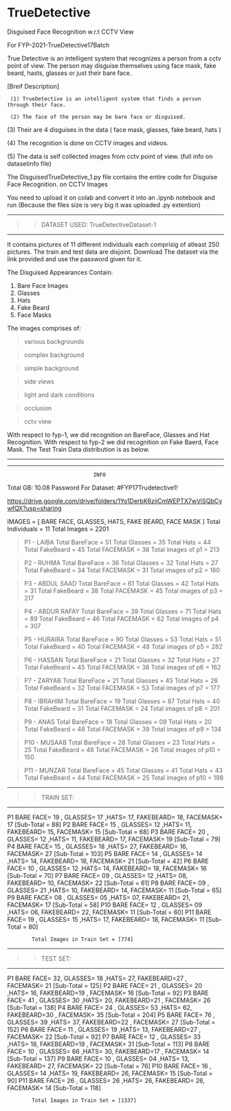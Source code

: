 # TrueDetective
Disguised Face Recognition w.r.t CCTV View


For FYP-2021-TrueDetective17Batch

True Detective is an intelligent system that recognizes a person from a cctv point of view. The person may disguise themselves using face mask, fake beard, hasts, glasses or just their bare face. 

[Breif Description]

     (1) TrueDetective is an intelligent system that finds a person through their face.

     (2) The face of the person may be bare face or disguised.

  (3) Their are 4 disguises in the data ( face mask, glasses, fake beard, hats )

(4) The recognition is done on CCTV images and videos.

(5) The data is self collected images from cctv point of view. (full info on datasetinfo file)

The DisguisedTrueDetective_1.py file contains the entire code for Disguise Face Recognition. on CCTV Images

You need to upload it on colab and convert it into an .ipynb notebook and run (Because the files size is very big it was uploaded .py extention)


--------------
>> DATASET USED: TrueDetectiveDataset-1
--------------

It contains pictures of 11 different individuals each comprisig of atleast 250 pictures.
The train and test data are disjoint. Download The dataset via the link provided and use the password given for it.

The Disguised Appearances Contain:
1) Bare Face Images
2) Glasses
3) Hats
4) Fake Beard
5) Face Masks

The images comprises of:

> various backgrounds

> complex background

> simple background

> side views

> light and dark conditions

> occlusion

> cctv view

With respect to fyp-1, we did recognition on BareFace, Glasses and Hat Recognition. 
With respect to fyp-2  we did recognition on Fake Baerd, Face Mask. 
The Test Train Data distribution is as below.


*******************************************************************************************************************************************************************************
**************************************************************************************************************************************************
								INFO

Total GB: 10.08
Password For Dataset: #FYP17Trudetective1!

https://drive.google.com/drive/folders/1Yo1DerbK6ziiCmWEPTX7wViSQbCywfQX?usp=sharing

IMAGES = [ BARE FACE, GLASSES, HATS, FAKE BEARD, FACE MASK ]
Total Individuals = 11
Total Images =  2201

> P1 - LAIBA
	Total BareFace = 51
	Total Glasses = 35
	Total Hats = 44
	Total FakeBeard = 45
	Total FACEMASK = 38
	Total images of p1 = 213

> P2 - RUHMA
	Total BareFace = 36
	Total Glasses = 32
	Total Hats = 27
	Total FakeBeard = 34
	Total FACEMASK = 31
	Total images of p2 = 160

> P3 - ABDUL SAAD
	Total BareFace = 61
	Total Glasses = 42
	Total Hats = 31
	Total FakeBeard = 38
	Total FACEMASK = 45
	Total images of p3 = 217

> P4 - ABDUR RAFAY
	Total BareFace = 39
	Total Glasses = 71
	Total Hats = 89
	Total FakeBeard = 46
	Total FACEMASK = 62
	Total images of p4 = 307

> P5 - HURAIRA
	Total BareFace = 90
	Total Glasses = 53
	Total Hats = 51
	Total FakeBeard = 40
	Total FACEMASK = 48
	Total images of p5 = 282

> P6 - HASSAN
	Total BareFace = 21
	Total Glasses = 32
	Total Hats = 27
	Total FakeBeard = 45
	Total FACEMASK = 38
	Total images of p6 = 162

> P7 - ZARYAB
	Total BareFace = 21
	Total Glasses = 45
	Total Hats = 26
	Total FakeBeard = 32
	Total FACEMASK = 53
	Total images of p7 = 177

> P8 - IBRAHIM
	Total BareFace = 19
	Total Glasses = 87
	Total Hats = 40
	Total FakeBeard = 31
	Total FACEMASK = 24
	Total images of p8 = 201

> P9 - ANAS
	Total BareFace = 18
	Total Glasses = 09
	Total Hats = 20
	Total FakeBeard = 48
	Total FACEMASK = 39
	Total images of p9 = 134

> P10 - MUSAAB
	Total BareFace = 28
	Total Glasses = 23
	Total Hats = 25
	Total FakeBeard = 48
	Total FACEMASK = 26
	Total images of p10 = 150
	
> P11 - MUNZAR
	Total BareFace = 45
	Total Glasses = 41
	Total Hats = 43
	Total FakeBeard = 44
	Total FACEMASK = 25
	Total images of p10 = 198

--------------
>> TRAIN SET:
--------------
P1
BARE FACE= 19  , GLASSES= 17    ,HATS= 17, FAKEBEARD= 18, FACEMASK= 17   [Sub-Total =  88]
P2
BARE FACE= 15  , GLASSES= 12    ,HATS= 11, FAKEBEARD= 15, FACEMASK= 15   [Sub-Total =  68]
P3
BARE FACE= 20  , GLASSES= 12    ,HATS= 11, FAKEBEARD= 17, FACEMASK= 19   [Sub-Total =  79]
P4
BARE FACE= 15  , GLASSES= 18    ,HATS= 27, FAKEBEARD= 16, FACEMASK= 27   [Sub-Total =  103]
P5
BARE FACE= 14   , GLASSES= 14   ,HATS= 14, FAKEBEARD= 18, FACEMASK= 21   [Sub-Total =  42]
P6
BARE FACE= 10   , GLASSES= 12   ,HATS= 14, FAKEBEARD= 18, FACEMASK= 16   [Sub-Total =  70]
P7
BARE FACE= 09   , GLASSES= 12   ,HATS= 08, FAKEBEARD= 10, FACEMASK= 22   [Sub-Total =  61]
P8 
BARE FACE= 09   , GLASSES= 21   ,HATS= 10, FAKEBEARD= 14, FACEMASK= 11   [Sub-Total =  65]
P9
BARE FACE= 08   , GLASSES= 05   ,HATS= 07, FAKEBEARD= 21, FACEMASK= 17   [Sub-Total =  58]
P10 
BARE FACE= 12   , GLASSES= 09   ,HATS= 06, FAKEBEARD= 22, FACEMASK= 11   [Sub-Total =  60]
P11
BARE FACE= 19   , GLASSES= 15   ,HATS= 17, FAKEBEARD= 18, FACEMASK= 11   [Sub-Total =  80]

			Total Images in Train Set = [774]

--------------
>> TEST SET:
--------------

P1
BARE FACE= 32,  GLASSES= 18    ,HATS= 27,  FAKEBEARD=27 ,  FACEMASK= 21     [Sub-Total = 125]
P2
BARE FACE= 21  , GLASSES= 20   ,HATS= 16,  FAKEBEARD=19 ,  FACEMASK= 16     [Sub-Total = 92]
P3
BARE FACE= 41  , GLASSES= 30   ,HATS= 20,  FAKEBEARD=21 ,  FACEMASK= 26     [Sub-Total = 138]
P4
BARE FACE= 24  , GLASSES= 53   ,HATS= 62,  FAKEBEARD=30 ,  FACEMASK= 35     [Sub-Total = 204]
P5
BARE FACE= 76  , GLASSES= 39   ,HATS= 37,  FAKEBEARD=22 ,  FACEMASK= 27     [Sub-Total = 152]
P6
BARE FACE= 11  , GLASSES= 19   ,HATS= 13,  FAKEBEARD=27 ,  FACEMASK= 22     [Sub-Total = 92]
P7
BARE FACE= 12  , GLASSES= 33   ,HATS= 18,  FAKEBEARD=19 ,  FACEMASK= 31     [Sub-Total = 113]
P8
BARE FACE= 10  , GLASSES= 66   ,HATS= 30,  FAKEBEARD=17 ,  FACEMASK= 14     [Sub-Total = 137]
P9
BARE FACE= 10  , GLASSES= 04   ,HATS= 13,  FAKEBEARD= 27,  FACEMASK= 22      [Sub-Total = 76]
P10
BARE FACE= 16  , GLASSES= 14   ,HATS= 19,  FAKEBEARD= 26,  FACEMASK= 15      [Sub-Total = 90]
P11
BARE FACE= 26  , GLASSES= 26   ,HATS= 26,  FAKEBEARD= 26,  FACEMASK= 14     [Sub-Total =  118]

			Total Images in Train Set = [1337]

